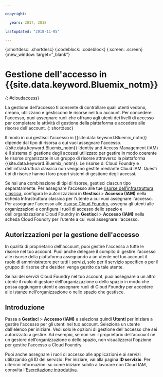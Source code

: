 ```yaml
---

copyright:

  years: 2017, 2018

lastupdated: "2018-11-05"

---
```


{:shortdesc: .shortdesc}
{:codeblock: .codeblock}
{:screen: .screen}
{:new_window: target="_blank"}

# Gestione dell'accesso in {{site.data.keyword.Bluemix_notm}}
{: #cloudaccess}

La gestione dell'accesso ti consente di controllare quali utenti vedono, creano, utilizzano e gestiscono le risorse nel tuo account. Per concedere l'accesso, puoi assegnare ruoli che offrano agli utenti dei livelli di accesso per completare le attività di gestione della piattaforma e accedere alle risorse dell'account.
{: shortdesc}

Il modo in cui gestisci l'accesso in {{site.data.keyword.Bluemix_notm}} dipende dal tipo di risorsa a cui vuoi assegnare l'accesso. {{site.data.keyword.Bluemix_notm}} Identity and Access Management (IAM) è il sistema di gestione degli accessi utilizzato per gestire in modo coerente le risorse organizzate in un gruppo di risorse attraverso la piattaforma {{site.data.keyword.Bluemix_notm}}. Le risorse di Cloud Foundry e dell'infrastruttura classica non vengono gestite mediante Cloud IAM. Questi tipi di risorse hanno i loro propri sistemi di gestione degli accessi. 

Se hai una combinazione di tipi di risorse, gestisci ciascun tipo separatamente. Per assegnare l'accesso alle tue [risorse dell'infrastruttura classica](/docs/iam/infrastructureaccess.html#infrapermission), configura le autorizzazioni in **Gestisci** > **Accesso (IAM)** nella scheda Infrastruttura classica per l'utente a cui vuoi assegnare l'accesso. Per assegnare l'accesso alle [risorse Cloud Foundry](/docs/iam/cfaccess.html#cfaccess), assegna gli utenti alle organizzazioni e configura i ruoli di accesso dello spazio e dell'organizzazione Cloud Foundry in **Gestisci** > **Accesso (IAM)** nella scheda Cloud Foundry per l'utente a cui vuoi assegnare l'accesso.

## Autorizzazioni per la gestione dell'accesso

In qualità di proprietario dell'account, puoi gestire l'accesso a tutte le risorse nel tuo account. Puoi anche delegare il compito di gestire l'accesso alle risorse della piattaforma assegnando a un utente nel tuo account il ruolo di amministratore per tutti i servizi, solo per il servizio specifico o per il gruppo di risorse che desideri venga gestito da tale utente.

Se hai dei servizi Cloud Foundry nel tuo account, puoi assegnare a un altro utente il ruolo di gestore dell'organizzazione o dello spazio in modo che possa aggiungere utenti e assegnare ruoli di Cloud Foundry per accedere alle istanze nell'organizzazione o nello spazio che gestisce.


## Introduzione 

Passa a **Gestisci** &gt; **Accesso (IAM)** e seleziona quindi **Utenti** per iniziare a gestire l'accesso per gli utenti nel tuo account. Seleziona un utente dall'elenco per iniziare. Vedi solo le opzioni di gestione dell'accesso che sei autorizzato a gestire. Ad esempio, se non sei il proprietario dell'account né un gestore dell'organizzazione o dello spazio, non visualizzerai l'opzione per gestire l'accesso a Cloud Foundry.

Puoi anche assegnare i ruoli di accesso alle applicazioni e ai servizi utilizzando gli ID del servizio. Per iniziare, vai alla pagina **ID servizio**. Per ulteriori informazioni su come iniziare subito a lavorare con Cloud IAM, consulta l'[Esercitazione introduttiva](/docs/iam/quickstart.html#getstarted).
